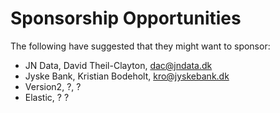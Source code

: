  Sponsorship Opportunities 
===========================

The following have suggested that they might want to sponsor:  

* JN Data, David Theil-Clayton,  dac@jndata.dk   
* Jyske Bank, Kristian Bodeholt, kro@jyskebank.dk  
* Version2, ?, ?
* Elastic, ? ?
